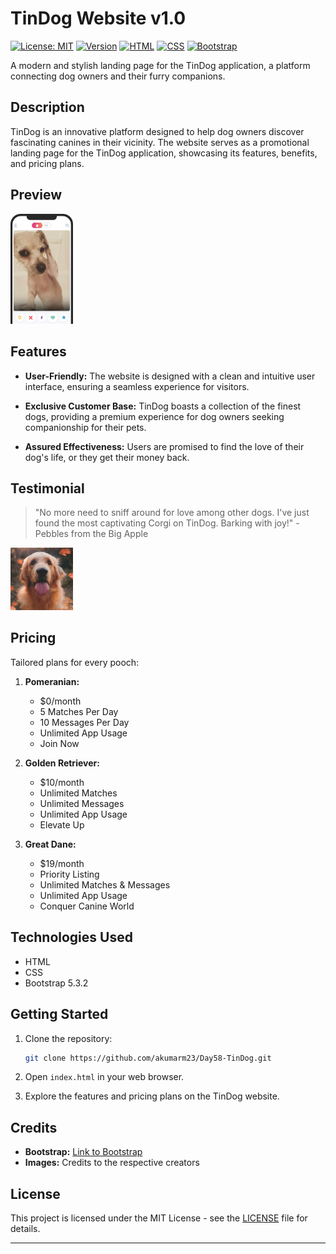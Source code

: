 # TinDog Website v1.0

[![License: MIT](https://img.shields.io/badge/License-MIT-blue.svg)](LICENSE)
[![Version](https://img.shields.io/badge/Version-1.0-brightgreen.svg)](1.0)
[![HTML](https://img.shields.io/badge/HTML-v5.0-orange.svg)](https://www.w3.org/TR/html52/)
[![CSS](https://img.shields.io/badge/CSS-v3.0-purple.svg)](https://www.w3.org/Style/CSS/Overview.en.html)
[![Bootstrap](https://img.shields.io/badge/Bootstrap-v5.3.2-yellow.svg)](https://getbootstrap.com/)

A modern and stylish landing page for the TinDog application, a platform connecting dog owners and their furry companions.

## Description

TinDog is an innovative platform designed to help dog owners discover fascinating canines in their vicinity. The website serves as a promotional landing page for the TinDog application, showcasing its features, benefits, and pricing plans.

## Preview

<a href="https://akumarm23.github.io/Day58-TinDog/" target="_blank">
  <img src="./images/iphone.png" alt="TinDog Website Preview" width="100">
</a>

## Features

- **User-Friendly:** The website is designed with a clean and intuitive user interface, ensuring a seamless experience for visitors.

- **Exclusive Customer Base:** TinDog boasts a collection of the finest dogs, providing a premium experience for dog owners seeking companionship for their pets.

- **Assured Effectiveness:** Users are promised to find the love of their dog's life, or they get their money back.

## Testimonial

> "No more need to sniff around for love among other dogs. I've just found the most captivating Corgi on TinDog. Barking with joy!" - Pebbles from the Big Apple

<img src="./images/dog-img.jpg" alt="User Testimonial" width="100">

## Pricing

Tailored plans for every pooch:

1. **Pomeranian:**
   - $0/month
   - 5 Matches Per Day
   - 10 Messages Per Day
   - Unlimited App Usage
   - Join Now

2. **Golden Retriever:**
   - $10/month
   - Unlimited Matches
   - Unlimited Messages
   - Unlimited App Usage
   - Elevate Up

3. **Great Dane:**
   - $19/month
   - Priority Listing
   - Unlimited Matches & Messages
   - Unlimited App Usage
   - Conquer Canine World

## Technologies Used

- HTML
- CSS
- Bootstrap 5.3.2

## Getting Started

1. Clone the repository:

    ```bash
    git clone https://github.com/akumarm23/Day58-TinDog.git
    ```

2. Open `index.html` in your web browser.

3. Explore the features and pricing plans on the TinDog website.

## Credits

- **Bootstrap:** [Link to Bootstrap](https://getbootstrap.com/)
- **Images:** Credits to the respective creators

## License

This project is licensed under the MIT License - see the [LICENSE](LICENSE) file for details.

---
